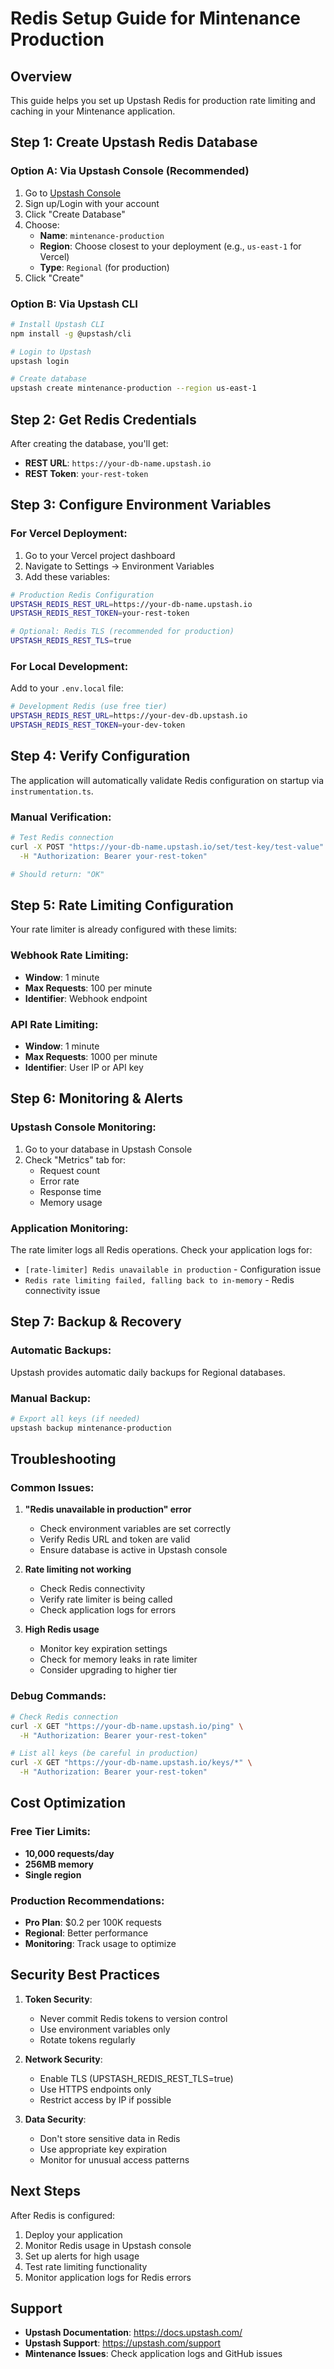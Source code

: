 # Redis Setup Guide for Mintenance Production

## Overview
This guide helps you set up Upstash Redis for production rate limiting and caching in your Mintenance application.

## Step 1: Create Upstash Redis Database

### Option A: Via Upstash Console (Recommended)
1. Go to [Upstash Console](https://console.upstash.com/)
2. Sign up/Login with your account
3. Click "Create Database"
4. Choose:
   - **Name**: `mintenance-production`
   - **Region**: Choose closest to your deployment (e.g., `us-east-1` for Vercel)
   - **Type**: `Regional` (for production)
5. Click "Create"

### Option B: Via Upstash CLI
```bash
# Install Upstash CLI
npm install -g @upstash/cli

# Login to Upstash
upstash login

# Create database
upstash create mintenance-production --region us-east-1
```

## Step 2: Get Redis Credentials

After creating the database, you'll get:
- **REST URL**: `https://your-db-name.upstash.io`
- **REST Token**: `your-rest-token`

## Step 3: Configure Environment Variables

### For Vercel Deployment:
1. Go to your Vercel project dashboard
2. Navigate to Settings → Environment Variables
3. Add these variables:

```bash
# Production Redis Configuration
UPSTASH_REDIS_REST_URL=https://your-db-name.upstash.io
UPSTASH_REDIS_REST_TOKEN=your-rest-token

# Optional: Redis TLS (recommended for production)
UPSTASH_REDIS_REST_TLS=true
```

### For Local Development:
Add to your `.env.local` file:
```bash
# Development Redis (use free tier)
UPSTASH_REDIS_REST_URL=https://your-dev-db.upstash.io
UPSTASH_REDIS_REST_TOKEN=your-dev-token
```

## Step 4: Verify Configuration

The application will automatically validate Redis configuration on startup via `instrumentation.ts`.

### Manual Verification:
```bash
# Test Redis connection
curl -X POST "https://your-db-name.upstash.io/set/test-key/test-value" \
  -H "Authorization: Bearer your-rest-token"

# Should return: "OK"
```

## Step 5: Rate Limiting Configuration

Your rate limiter is already configured with these limits:

### Webhook Rate Limiting:
- **Window**: 1 minute
- **Max Requests**: 100 per minute
- **Identifier**: Webhook endpoint

### API Rate Limiting:
- **Window**: 1 minute  
- **Max Requests**: 1000 per minute
- **Identifier**: User IP or API key

## Step 6: Monitoring & Alerts

### Upstash Console Monitoring:
1. Go to your database in Upstash Console
2. Check "Metrics" tab for:
   - Request count
   - Error rate
   - Response time
   - Memory usage

### Application Monitoring:
The rate limiter logs all Redis operations. Check your application logs for:
- `[rate-limiter] Redis unavailable in production` - Configuration issue
- `Redis rate limiting failed, falling back to in-memory` - Redis connectivity issue

## Step 7: Backup & Recovery

### Automatic Backups:
Upstash provides automatic daily backups for Regional databases.

### Manual Backup:
```bash
# Export all keys (if needed)
upstash backup mintenance-production
```

## Troubleshooting

### Common Issues:

1. **"Redis unavailable in production" error**
   - Check environment variables are set correctly
   - Verify Redis URL and token are valid
   - Ensure database is active in Upstash console

2. **Rate limiting not working**
   - Check Redis connectivity
   - Verify rate limiter is being called
   - Check application logs for errors

3. **High Redis usage**
   - Monitor key expiration settings
   - Check for memory leaks in rate limiter
   - Consider upgrading to higher tier

### Debug Commands:
```bash
# Check Redis connection
curl -X GET "https://your-db-name.upstash.io/ping" \
  -H "Authorization: Bearer your-rest-token"

# List all keys (be careful in production)
curl -X GET "https://your-db-name.upstash.io/keys/*" \
  -H "Authorization: Bearer your-rest-token"
```

## Cost Optimization

### Free Tier Limits:
- **10,000 requests/day**
- **256MB memory**
- **Single region**

### Production Recommendations:
- **Pro Plan**: $0.2 per 100K requests
- **Regional**: Better performance
- **Monitoring**: Track usage to optimize

## Security Best Practices

1. **Token Security**:
   - Never commit Redis tokens to version control
   - Use environment variables only
   - Rotate tokens regularly

2. **Network Security**:
   - Enable TLS (UPSTASH_REDIS_REST_TLS=true)
   - Use HTTPS endpoints only
   - Restrict access by IP if possible

3. **Data Security**:
   - Don't store sensitive data in Redis
   - Use appropriate key expiration
   - Monitor for unusual access patterns

## Next Steps

After Redis is configured:
1. Deploy your application
2. Monitor Redis usage in Upstash console
3. Set up alerts for high usage
4. Test rate limiting functionality
5. Monitor application logs for Redis errors

## Support

- **Upstash Documentation**: https://docs.upstash.com/
- **Upstash Support**: https://upstash.com/support
- **Mintenance Issues**: Check application logs and GitHub issues
